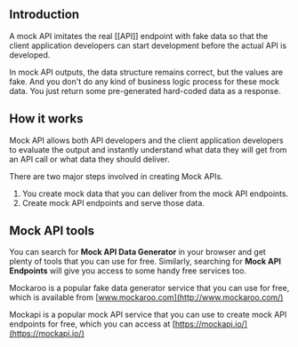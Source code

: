 ## Introduction
A mock API imitates the real [[API]] endpoint with fake data so that the client application developers can start development before the actual API is developed.

In mock API outputs, the data structure remains correct, but the values are fake. And you don't do any kind of business logic process for these mock data. You just return some pre-generated hard-coded data as a response.

## How it works
Mock API allows both API developers and the client application developers to evaluate the output and instantly understand what data they will get from an API call or what data they should deliver.

There are two major steps involved in creating Mock APIs.
1. You create mock data that you can deliver from the mock API endpoints.
2. Create mock API endpoints and serve those data.
## Mock API tools
You can search for __Mock API Data Generator__ in your browser and get plenty of tools that you can use for free. Similarly, searching for __Mock API Endpoints__ will give you access to some handy free services too.

Mockaroo is a popular fake data generator service that you can use for free, which is available from
[www.mockaroo.com](http://www.mockaroo.com/)

Mockapi is a popular mock API service that you can use to create mock API endpoints for free, which you can access at
[https://mockapi.io/](https://mockapi.io/)

